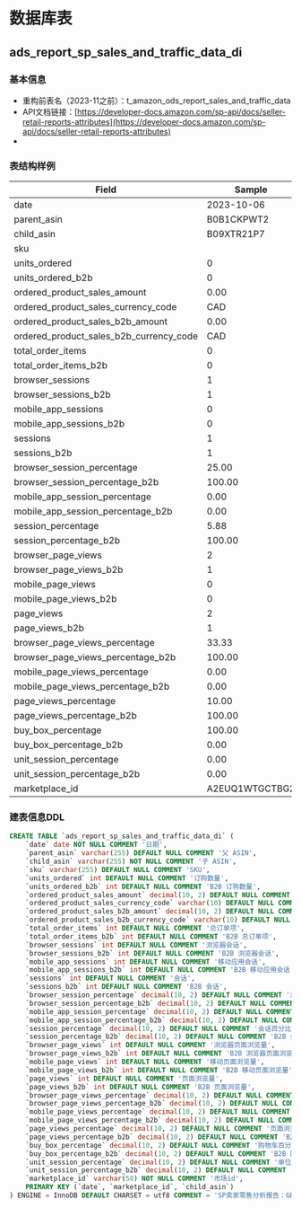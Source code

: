 
# 数据库表

## ads_report_sp_sales_and_traffic_data_di


### 基本信息
- 重构前表名（2023-11之前）：t_amazon_ods_report_sales_and_traffic_data
- API文档链接：[https://developer-docs.amazon.com/sp-api/docs/seller-retail-reports-attributes](https://developer-docs.amazon.com/sp-api/docs/seller-retail-reports-attributes)
- 

### 表结构样例

|   Field                                    |   Sample          |
|--------------------------------------------|-------------------|
|   date                                     |   2023-10-06      |
|   parent_asin                              |   B0B1CKPWT2      |
|   child_asin                               |   B09XTR21P7      |
|   sku                                      |                   |
|   units_ordered                            |   0               |
|   units_ordered_b2b                        |   0               |
|   ordered_product_sales_amount             |   0.00            |
|   ordered_product_sales_currency_code      |   CAD             |
|   ordered_product_sales_b2b_amount         |   0.00            |
|   ordered_product_sales_b2b_currency_code  |   CAD             |
|   total_order_items                        |   0               |
|   total_order_items_b2b                    |   0               |
|   browser_sessions                         |   1               |
|   browser_sessions_b2b                     |   1               |
|   mobile_app_sessions                      |   0               |
|   mobile_app_sessions_b2b                  |   0               |
|   sessions                                 |   1               |
|   sessions_b2b                             |   1               |
|   browser_session_percentage               |   25.00           |
|   browser_session_percentage_b2b           |   100.00          |
|   mobile_app_session_percentage            |   0.00            |
|   mobile_app_session_percentage_b2b        |   0.00            |
|   session_percentage                       |   5.88            |
|   session_percentage_b2b                   |   100.00          |
|   browser_page_views                       |   2               |
|   browser_page_views_b2b                   |   1               |
|   mobile_page_views                        |   0               |
|   mobile_page_views_b2b                    |   0               |
|   page_views                               |   2               |
|   page_views_b2b                           |   1               |
|   browser_page_views_percentage            |   33.33           |
|   browser_page_views_percentage_b2b        |   100.00          |
|   mobile_page_views_percentage             |   0.00            |
|   mobile_page_views_percentage_b2b         |   0.00            |
|   page_views_percentage                    |   10.00           |
|   page_views_percentage_b2b                |   100.00          |
|   buy_box_percentage                       |   100.00          |
|   buy_box_percentage_b2b                   |   0.00            |
|   unit_session_percentage                  |   0.00            |
|   unit_session_percentage_b2b              |   0.00            |
|   marketplace_id                           |   A2EUQ1WTGCTBG2  |


### 建表信息DDL

```sql
CREATE TABLE `ads_report_sp_sales_and_traffic_data_di` (
    `date` date NOT NULL COMMENT '日期',
    `parent_asin` varchar(255) DEFAULT NULL COMMENT '父 ASIN',
    `child_asin` varchar(255) NOT NULL COMMENT '子 ASIN',
    `sku` varchar(255) DEFAULT NULL COMMENT 'SKU',
    `units_ordered` int DEFAULT NULL COMMENT '订购数量',
    `units_ordered_b2b` int DEFAULT NULL COMMENT 'B2B 订购数量',
    `ordered_product_sales_amount` decimal(10, 2) DEFAULT NULL COMMENT '订购产品销售额',
    `ordered_product_sales_currency_code` varchar(10) DEFAULT NULL COMMENT '订购产品销售货币代码',
    `ordered_product_sales_b2b_amount` decimal(10, 2) DEFAULT NULL COMMENT 'B2B 订购产品销售额',
    `ordered_product_sales_b2b_currency_code` varchar(10) DEFAULT NULL COMMENT 'B2B 订购产品销售货币代码',
    `total_order_items` int DEFAULT NULL COMMENT '总订单项',
    `total_order_items_b2b` int DEFAULT NULL COMMENT 'B2B 总订单项',
    `browser_sessions` int DEFAULT NULL COMMENT '浏览器会话',
    `browser_sessions_b2b` int DEFAULT NULL COMMENT 'B2B 浏览器会话',
    `mobile_app_sessions` int DEFAULT NULL COMMENT '移动应用会话',
    `mobile_app_sessions_b2b` int DEFAULT NULL COMMENT 'B2B 移动应用会话',
    `sessions` int DEFAULT NULL COMMENT '会话',
    `sessions_b2b` int DEFAULT NULL COMMENT 'B2B 会话',
    `browser_session_percentage` decimal(10, 2) DEFAULT NULL COMMENT '浏览器会话百分比',
    `browser_session_percentage_b2b` decimal(10, 2) DEFAULT NULL COMMENT 'B2B 浏览器会话百分比',
    `mobile_app_session_percentage` decimal(10, 2) DEFAULT NULL COMMENT '移动应用会话百分比',
    `mobile_app_session_percentage_b2b` decimal(10, 2) DEFAULT NULL COMMENT 'B2B 移动应用会话百分比',
    `session_percentage` decimal(10, 2) DEFAULT NULL COMMENT '会话百分比',
    `session_percentage_b2b` decimal(10, 2) DEFAULT NULL COMMENT 'B2B 会话百分比',
    `browser_page_views` int DEFAULT NULL COMMENT '浏览器页面浏览量',
    `browser_page_views_b2b` int DEFAULT NULL COMMENT 'B2B 浏览器页面浏览量',
    `mobile_page_views` int DEFAULT NULL COMMENT '移动页面浏览量',
    `mobile_page_views_b2b` int DEFAULT NULL COMMENT 'B2B 移动页面浏览量',
    `page_views` int DEFAULT NULL COMMENT '页面浏览量',
    `page_views_b2b` int DEFAULT NULL COMMENT 'B2B 页面浏览量',
    `browser_page_views_percentage` decimal(10, 2) DEFAULT NULL COMMENT '浏览器页面浏览量百分比',
    `browser_page_views_percentage_b2b` decimal(10, 2) DEFAULT NULL COMMENT 'B2B 浏览器页面浏览量百分比',
    `mobile_page_views_percentage` decimal(10, 2) DEFAULT NULL COMMENT '移动页面浏览量百分比',
    `mobile_page_views_percentage_b2b` decimal(10, 2) DEFAULT NULL COMMENT 'B2B 移动页面浏览量百分比',
    `page_views_percentage` decimal(10, 2) DEFAULT NULL COMMENT '页面浏览量百分比',
    `page_views_percentage_b2b` decimal(10, 2) DEFAULT NULL COMMENT 'B2B 页面浏览量百分比',
    `buy_box_percentage` decimal(10, 2) DEFAULT NULL COMMENT '购物车百分比',
    `buy_box_percentage_b2b` decimal(10, 2) DEFAULT NULL COMMENT 'B2B 购物车百分比',
    `unit_session_percentage` decimal(10, 2) DEFAULT NULL COMMENT '单位会话百分比',
    `unit_session_percentage_b2b` decimal(10, 2) DEFAULT NULL COMMENT 'B2B 单位会话百分比',
    `marketplace_id` varchar(50) NOT NULL COMMENT '市场id',
    PRIMARY KEY (`date`, `marketplace_id`, `child_asin`)
) ENGINE = InnoDB DEFAULT CHARSET = utf8 COMMENT = 'SP卖家零售分析报告：GET_SALES_AND_TRAFFIC_REPORT，包含销售指标和流量指标'
```


